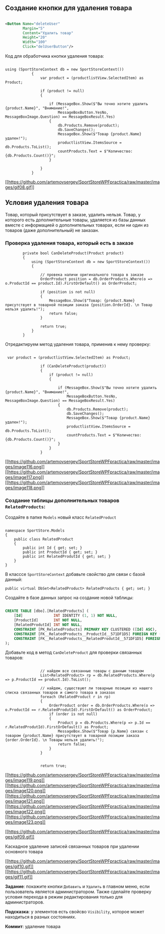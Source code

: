 ## Создание кнопки для удаления товара

```xml

<Button Name="deleteUser"
        Margin="5"
        Content="Удалить товар"
        Height="20"
        Width="100"
        Click="delUserButton"/>
```

Код для обработчика кнопки удаления товара:

```Csharp

using (SportStoreContext db = new SportStoreContext())
            {
                var product = (productlistView.SelectedItem) as Product;

                if (product != null)
                {
                    
                    if (MessageBox.Show($"Вы точно хотите удалить {product.Name}", "Внимание!",
                        MessageBoxButton.YesNo, MessageBoxImage.Question) == MessageBoxResult.Yes)
                    {
                        db.Products.Remove(product);
                        db.SaveChanges();
                        MessageBox.Show($"Товар {product.Name} удален!");
                        productlistView.ItemsSource = db.Products.ToList();
                        countProducts.Text = $"Количество: {db.Products.Count()}";
                    }
                    
                }
            }

```
[[https://github.com/artemovsergey/SportStoreWPFpractica/raw/master/images/gif08.gif]]

## Условия удаления товара

Товар, который присутствует в заказе, удалить нельзя.
Товар, у которого есть дополнительные товары, удаляется из базы данных вместе с
информацией о дополнительных товарах, если ни один из товаров (даже дополнительный)
не заказан.

### Проверка удаления товара, который есть в заказе

```Csharp
        private bool CanDeleteProduct(Product product)
        {
            using (SportStoreContext db = new SportStoreContext())
            {

                // провека наличи оригинального товара в заказе
                OrderProduct position = db.OrderProducts.Where(o => o.ProductId == product.Id).FirstOrDefault() as OrderProduct;

                if (position is not null)
                {
                    MessageBox.Show($"Товар: {product.Name} присутствует в товарной позиции заказа {position.OrderId}. \n Товар нельзя удалить!");
                    return false;
                }

                return true;
            }
        }

```

Отредактируем метод удаления товара, применив к нему проверку:

```Csharp

 var product = (productlistView.SelectedItem) as Product;

                if (CanDeleteProduct(product))
                {
                    if (product != null)
                    {

                        if (MessageBox.Show($"Вы точно хотите удалить {product.Name}", "Внимание!",
                            MessageBoxButton.YesNo, MessageBoxImage.Question) == MessageBoxResult.Yes)
                        {
                            db.Products.Remove(product);
                            db.SaveChanges();
                            MessageBox.Show($"Товар {product.Name} удален!");
                            productlistView.ItemsSource = db.Products.ToList();
                            countProducts.Text = $"Количество: {db.Products.Count()}";
                        }
                    }
                }
```

[[https://github.com/artemovsergey/SportStoreWPFpractica/raw/master/images/image116.png]]
[[https://github.com/artemovsergey/SportStoreWPFpractica/raw/master/images/image117.png]]
[[https://github.com/artemovsergey/SportStoreWPFpractica/raw/master/images/image118.png]]


### Создание таблицы дополнительных товаров ```RelatedProducts```:

Создайте в папке ```Models``` новый класс ```RelatedProduct```

```Csharp

namespace SportStore.Models
{
    public class RelatedProduct
    {
        public int Id { get; set; }
        public int ProductId { get; set; }
        public int RelatedProdutId { get; set; }
    }
}

```

В класссе ```SportStoreContext``` добавьте свойство для связи с базой данный:

```Csharp
public virtual DbSet<RelatedProduct> RelatedProducts { get; set; }

```

Создайте в базе данных запрос на создание новой таблицы:


```sql

CREATE TABLE [dbo].[RelatedProducts] (
    [Id]              INT IDENTITY (1, 1) NOT NULL,
    [ProductId]       INT NOT NULL,
    [RelatedProdutId] INT NOT NULL,
    CONSTRAINT [PK_RelatedProducts] PRIMARY KEY CLUSTERED ([Id] ASC),
    CONSTRAINT [FK__RelatedProducts__ProductId__571DF1D5] FOREIGN KEY ([ProductId]) REFERENCES [dbo].[Product] ([Id]) ON DELETE CASCADE,
    CONSTRAINT [FK__RelatedProducts__RelatedProdutId__571DF1D5] FOREIGN KEY ([RelatedProdutId]) REFERENCES [dbo].[Product] ([Id])
);


```

Добавьте код в метод ```CanDeleteProduct``` для проверки связанных товаров:

```Csharp

                // найдем все связанные товары с данным товаром
                List<RelatedProduct> rp = db.RelatedProducts.Where(p => p.ProductId == product.Id).ToList();

                // найдем, существуют ли товарные позиции из нашего списка связанных товаров и самого товара в заказах
                foreach (RelatedProduct r in rp)
                {
                    OrderProduct order = db.OrderProducts.Where(o => o.ProductId == r.RelatedProdutId).FirstOrDefault() as OrderProduct;
                    if (order is not null)
                    {
                        Product p = db.Products.Where(p => p.Id == r.RelatedProdutId).FirstOrDefault() as Product;
                        MessageBox.Show($"Товар {p.Name} связан с товаром {product.Name} присутствует в товарной позиции заказа {order.OrderId}. \n Товары нельзя удалить!");
                        return false;
                    }
                }
                

                return true;

```


[[https://github.com/artemovsergey/SportStoreWPFpractica/raw/master/images/image119.png]]
[[https://github.com/artemovsergey/SportStoreWPFpractica/raw/master/images/image120.png]]
[[https://github.com/artemovsergey/SportStoreWPFpractica/raw/master/images/image121.png]]
[[https://github.com/artemovsergey/SportStoreWPFpractica/raw/master/images/image122.png]]
[[https://github.com/artemovsergey/SportStoreWPFpractica/raw/master/images/image123.png]]

[[https://github.com/artemovsergey/SportStoreWPFpractica/raw/master/images/gif09.gif]]

Каскадное удаление записей связанных товаров при удалении основного товара

[[https://github.com/artemovsergey/SportStoreWPFpractica/raw/master/images/gif10.gif]]
[[https://github.com/artemovsergey/SportStoreWPFpractica/raw/master/images/gif11.gif]]


**Задание**: покажите кнопки ```Добавить``` и ```Удалить``` в главном меню, если пользователь является администратором.  Также сделайте проверку условия перехода в режим редактирования только для администраторов.

**Подсказка**: у элементов есть свойсво ```Visibility```, которое может находиться в разных состояниях.




**Коммит**: удаление товара